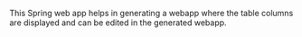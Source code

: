 This Spring web app helps in generating a webapp where the table columns are displayed and can be edited in the generated webapp.